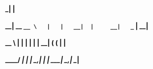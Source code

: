 
##                                 _|               |  
##   __|  __ `__ \   |   |   __|  |     __|   _` |  __|
## \__ \  |   |   |  |   |  |     __|  (     (   |  |  
## ____/ _|  _|  _| \__,_| _|    _|   \___| \__,_| \__|
